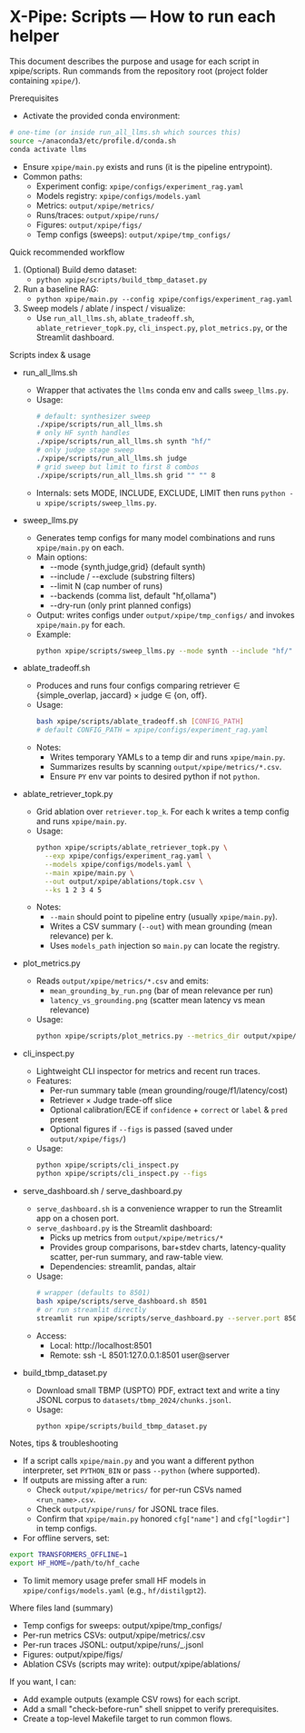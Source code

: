 # X-Pipe: Scripts — How to run each helper

This document describes the purpose and usage for each script in xpipe/scripts. Run commands from the repository root (project folder containing `xpipe/`).

Prerequisites
- Activate the provided conda environment:
```bash
# one-time (or inside run_all_llms.sh which sources this)
source ~/anaconda3/etc/profile.d/conda.sh
conda activate llms
```
- Ensure `xpipe/main.py` exists and runs (it is the pipeline entrypoint).
- Common paths:
  - Experiment config: `xpipe/configs/experiment_rag.yaml`
  - Models registry: `xpipe/configs/models.yaml`
  - Metrics: `output/xpipe/metrics/`
  - Runs/traces: `output/xpipe/runs/`
  - Figures: `output/xpipe/figs/`
  - Temp configs (sweeps): `output/xpipe/tmp_configs/`

Quick recommended workflow
1. (Optional) Build demo dataset:
   - `python xpipe/scripts/build_tbmp_dataset.py`
2. Run a baseline RAG:
   - `python xpipe/main.py --config xpipe/configs/experiment_rag.yaml`
3. Sweep models / ablate / inspect / visualize:
   - Use `run_all_llms.sh`, `ablate_tradeoff.sh`, `ablate_retriever_topk.py`, `cli_inspect.py`, `plot_metrics.py`, or the Streamlit dashboard.

Scripts index & usage

- run_all_llms.sh
  - Wrapper that activates the `llms` conda env and calls `sweep_llms.py`.
  - Usage:
    ```bash
    # default: synthesizer sweep
    ./xpipe/scripts/run_all_llms.sh
    # only HF synth handles
    ./xpipe/scripts/run_all_llms.sh synth "hf/"
    # only judge stage sweep
    ./xpipe/scripts/run_all_llms.sh judge
    # grid sweep but limit to first 8 combos
    ./xpipe/scripts/run_all_llms.sh grid "" "" 8
    ```
  - Internals: sets MODE, INCLUDE, EXCLUDE, LIMIT then runs `python -u xpipe/scripts/sweep_llms.py`.

- sweep_llms.py
  - Generates temp configs for many model combinations and runs `xpipe/main.py` on each.
  - Main options:
    - --mode {synth,judge,grid} (default synth)
    - --include / --exclude (substring filters)
    - --limit N (cap number of runs)
    - --backends (comma list, default "hf,ollama")
    - --dry-run (only print planned configs)
  - Output: writes configs under `output/xpipe/tmp_configs/` and invokes `xpipe/main.py` for each.
  - Example:
    ```bash
    python xpipe/scripts/sweep_llms.py --mode synth --include "hf/" --limit 10
    ```

- ablate_tradeoff.sh
  - Produces and runs four configs comparing retriever ∈ {simple_overlap, jaccard} × judge ∈ {on, off}.
  - Usage:
    ```bash
    bash xpipe/scripts/ablate_tradeoff.sh [CONFIG_PATH]
    # default CONFIG_PATH = xpipe/configs/experiment_rag.yaml
    ```
  - Notes:
    - Writes temporary YAMLs to a temp dir and runs `xpipe/main.py`.
    - Summarizes results by scanning `output/xpipe/metrics/*.csv`.
    - Ensure `PY` env var points to desired python if not `python`.

- ablate_retriever_topk.py
  - Grid ablation over `retriever.top_k`. For each k writes a temp config and runs `xpipe/main.py`.
  - Usage:
    ```bash
    python xpipe/scripts/ablate_retriever_topk.py \
      --exp xpipe/configs/experiment_rag.yaml \
      --models xpipe/configs/models.yaml \
      --main xpipe/main.py \
      --out output/xpipe/ablations/topk.csv \
      --ks 1 2 3 4 5
    ```
  - Notes:
    - `--main` should point to pipeline entry (usually `xpipe/main.py`).
    - Writes a CSV summary (`--out`) with mean grounding (mean relevance) per k.
    - Uses `models_path` injection so `main.py` can locate the registry.

- plot_metrics.py
  - Reads `output/xpipe/metrics/*.csv` and emits:
    - `mean_grounding_by_run.png` (bar of mean relevance per run)
    - `latency_vs_grounding.png` (scatter mean latency vs mean relevance)
  - Usage:
    ```bash
    python xpipe/scripts/plot_metrics.py --metrics_dir output/xpipe/metrics --out_dir output/xpipe/figs
    ```

- cli_inspect.py
  - Lightweight CLI inspector for metrics and recent run traces.
  - Features:
    - Per-run summary table (mean grounding/rouge/f1/latency/cost)
    - Retriever × Judge trade-off slice
    - Optional calibration/ECE if `confidence` + `correct` or `label` & `pred` present
    - Optional figures if `--figs` is passed (saved under `output/xpipe/figs/`)
  - Usage:
    ```bash
    python xpipe/scripts/cli_inspect.py
    python xpipe/scripts/cli_inspect.py --figs
    ```

- serve_dashboard.sh / serve_dashboard.py
  - `serve_dashboard.sh` is a convenience wrapper to run the Streamlit app on a chosen port.
  - `serve_dashboard.py` is the Streamlit dashboard:
    - Picks up metrics from `output/xpipe/metrics/*`
    - Provides group comparisons, bar+stdev charts, latency-quality scatter, per-run summary, and raw-table view.
    - Dependencies: streamlit, pandas, altair
  - Usage:
    ```bash
    # wrapper (defaults to 8501)
    bash xpipe/scripts/serve_dashboard.sh 8501
    # or run streamlit directly
    streamlit run xpipe/scripts/serve_dashboard.py --server.port 8501 --server.address 0.0.0.0
    ```
  - Access:
    - Local: http://localhost:8501
    - Remote: ssh -L 8501:127.0.0.1:8501 user@server

- build_tbmp_dataset.py
  - Download small TBMP (USPTO) PDF, extract text and write a tiny JSONL corpus to `datasets/tbmp_2024/chunks.jsonl`.
  - Usage:
    ```bash
    python xpipe/scripts/build_tbmp_dataset.py
    ```

Notes, tips & troubleshooting
- If a script calls `xpipe/main.py` and you want a different python interpreter, set `PYTHON_BIN` or pass `--python` (where supported).
- If outputs are missing after a run:
  - Check `output/xpipe/metrics/` for per-run CSVs named `<run_name>.csv`.
  - Check `output/xpipe/runs/` for JSONL trace files.
  - Confirm that `xpipe/main.py` honored `cfg["name"]` and `cfg["logdir"]` in temp configs.
- For offline servers, set:
```bash
export TRANSFORMERS_OFFLINE=1
export HF_HOME=/path/to/hf_cache
```
- To limit memory usage prefer small HF models in `xpipe/configs/models.yaml` (e.g., `hf/distilgpt2`).

Where files land (summary)
- Temp configs for sweeps: output/xpipe/tmp_configs/
- Per-run metrics CSVs: output/xpipe/metrics/<run>.csv
- Per-run traces JSONL: output/xpipe/runs/<stamp>_<run>.jsonl
- Figures: output/xpipe/figs/
- Ablation CSVs (scripts may write): output/xpipe/ablations/

If you want, I can:
- Add example outputs (example CSV rows) for each script.
- Add a small "check-before-run" shell snippet to verify prerequisites.
- Create a top-level Makefile target to run common flows.